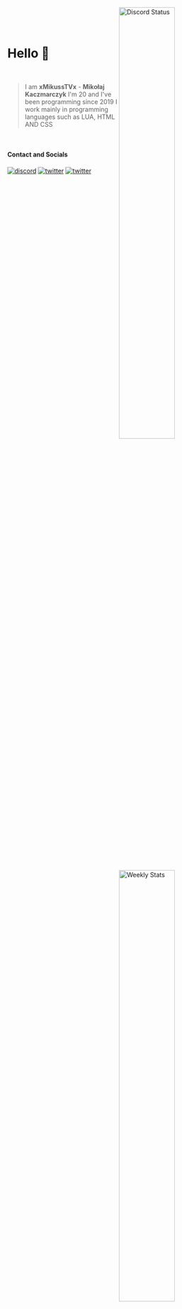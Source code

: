 


<a href="https://discord.com/users/875477947060985877" target="_blank">
    <img width="50%" align="right" alt="Discord Status" src="https://lanyard-profile-readme.vercel.app/api/875477947060985877?bg=161B22&borderRadius=5px%205px%200%200&animated=true&hideDiscrim=true&idleMessage=Probably%20doing%20something%20else...">
</a>
<a href="https://wakatime.com/@xMikussTVx" target="_blank">
    <img width="50%" align="right" alt="Weekly Stats" src="https://github-readme-stats.vercel.app/api/wakatime?username=xmikusstvx&border_radius=0%200%205px%205px&theme=dark&bg_color=161B22&border_color=161B22&icon_color=58a6ff&show_icons=true&disable_animations=true">
</a>

<br><br>

# Hello 👋

<br>

> I am **xMikussTVx** - **Mikołaj Kaczmarczyk**
I'm 20 and I've been programming since 2019
I work mainly in programming languages ​​such as LUA, HTML AND CSS
<br>

#### Contact and Socials
<a href="https://discord.com/users/875477947060985877" target="_blank"><img alt="discord" align="center" src="https://img.shields.io/badge/-Discord-0D1117?style=flat-square&logo=discord&logoColor=white"></a>
<a href="https://steamcommunity.com/id/MikussTV/" target="_blank"><img alt="twitter" align="center" src="https://img.shields.io/badge/-Steam-0D1117?style=flat-square&logo=steam&logoColor=white"></a>
<a href="https://www.twitch.tv/xmikusstvx" target="_blank"><img alt="twitter" align="center" src="https://img.shields.io/badge/-Twitch-0D1117?style=flat-square&logo=twitch&logoColor=white"></a>
